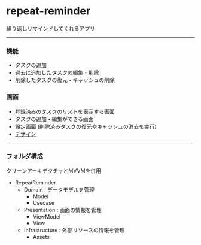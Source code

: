 # repeat-reminder
繰り返しリマインドしてくれるアプリ

***

### 機能
* タスクの追加
* 過去に追加したタスクの編集・削除
* 削除したタスクの復元・キャッシュの削除

### 画面
* 登録済みのタスクのリストを表示する画面
* タスクの追加・編集ができる画面
* 設定画面 (削除済みタスクの復元やキャッシュの消去を実行)
* [デザイン](https://www.figma.com/file/yT7NwfrnZssVU1OEmA7K3v/RepeatReminder?type=design&node-id=0%3A1&mode=design&t=fi46CjliQRW1q6Kz-1)

***

### フォルダ構成
クリーンアーキテクチャとMVVMを併用
* RepeatReminder
  * Domain : データモデルを管理
    * Model
    * Usecase
  * Presentation : 画面の情報を管理
    * ViewModel
    * View
  * Infrastructure : 外部リソースの情報を管理
    * Assets 
  

